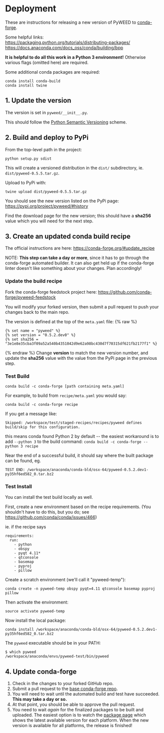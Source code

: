# Deployment

These are instructions for releasing a new version of PyWEED to [conda-forge](https://conda-forge.org/).

Some helpful links:  
<https://packaging.python.org/tutorials/distributing-packages/>
https://docs.anaconda.com/docs_oss/conda/building/bpp

__It is helpful to do all this work in a Python 3 environment!__ Otherwise various flags (omitted here) are required.

Some additional conda packages are required:

```
conda install conda-build
conda install twine
```

## 1. Update the version

The version is set in `pyweed/__init__.py`.

This should follow the 
[Python Semantic Versioning](https://packaging.python.org/tutorials/distributing-packages/#semantic-versioning-preferred)
scheme.

## 2. Build and deploy to PyPi

From the top-level path in the project:

```
python setup.py sdist
```

This will create a versioned distribution in the `dist/` subdirectory, ie. `dist/pyweed-0.5.5.tar.gz`.

Upload to PyPi with:

```
twine upload dist/pyweed-0.5.5.tar.gz
```

You should see the new version listed on the PyPi page: https://pypi.org/project/pyweed/#history

Find the download page for the new version; this should have a __sha256__ value which you will need for the next step.

## 3. Create an updated conda build recipe

The official instructions are here: https://conda-forge.org/#update_recipe

NOTE: __This step can take a day or more__, since it has to go through the conda-forge automated builder. It can
also get held up if the conda-forge linter doesn't like something about your changes. Plan accordingly!

### Update the build recipe

Fork the conda-forge feedstock project here: https://github.com/conda-forge/pyweed-feedstock

You will modify your forked version, then submit a pull request to push your changes back to the main repo.

The version is defined at the top of the `meta.yaml` file:
{% raw %}

```
{% set name = "pyweed" %}
{% set version = "0.5.2.dev0" %}
{% set sha256 = "3e1e8e35cba3f09a52a540b4351042d9e62a98bc430d7f70315df621fb2177f1" %}
```

{% endraw %}
Change __version__ to match the new version number, and
update the __sha256__ value with the value from the PyPi page in the previous step.

### Test Build

```
conda build -c conda-forge [path containing meta.yaml]
```

For example, to build from `recipe/meta.yaml` you would say:

```
conda build -c conda-forge recipe
```

If you get a message like:

```
Skipped: /workspace/test/staged-recipes/recipes/pyweed defines build/skip for this configuration.
```

this means conda found Python 2 by default -- the easiest workaround is to add `--python 3` to the build command:
`conda build -c conda-forge --python 3 recipe`


Near the end of a successful build, it should say where the built package can be found, eg.

    TEST END: /workspace/anaconda/conda-bld/osx-64/pyweed-0.5.2.dev1-py35hf6ed582_0.tar.bz2

### Test Install

You can install the test build locally as well.

First, create a new environment based on the recipe requirements. 
(You shouldn't have to do this, but you do; see https://github.com/conda/conda/issues/466)

ie. if the recipe says

```
requirements:
  run:
    - python
    - obspy
    - pyqt 4.11*
    - qtconsole
    - basemap
    - pyproj
    - pillow
```

Create a scratch environment (we'll call it "pyweed-temp"):

```
conda create -n pyweed-temp obspy pyqt=4.11 qtconsole basemap pyproj pillow
```

Then activate the environment:

```
source activate pyweed-temp
```

Now install the local package:

```
conda install /workspace/anaconda/conda-bld/osx-64/pyweed-0.5.2.dev1-py35hf6ed582_0.tar.bz2
```

The `pyweed` executable should be in your PATH:

```
$ which pyweed
/workspace/anaconda/envs/pyweed-test/bin/pyweed
```

## 4. Update conda-forge

1. Check in the changes to your forked GitHub repo.
2. Submit a pull request to the [base conda-forge repo](https://github.com/conda-forge/pyweed-feedstock). 
3. You will need to wait until the automated build and test have succeeded. __This may take a day or so.__ 
4. At that point, you should be able to approve the pull request. 
5. You need to wait _again_ for the finalized packages to be built and uploaded. The easiest option is to watch
the [package page](https://anaconda.org/conda-forge/pyweed) which shows the latest available version for each
platform. When the new version is available for all platforms, the release is finished!
